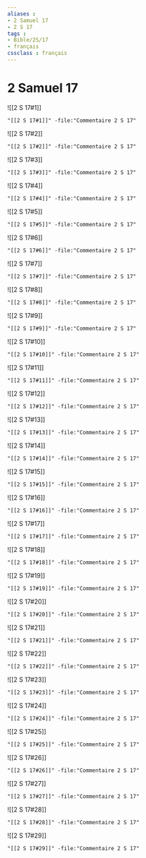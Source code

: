 ```yaml
---
aliases : 
- 2 Samuel 17
- 2 S 17
tags : 
- Bible/2S/17
- français
cssclass : français
---
```


# 2 Samuel 17

![[2 S 17#1]]

```query
"[[2 S 17#1]]" -file:"Commentaire 2 S 17"
```

![[2 S 17#2]]

```query
"[[2 S 17#2]]" -file:"Commentaire 2 S 17"
```

![[2 S 17#3]]

```query
"[[2 S 17#3]]" -file:"Commentaire 2 S 17"
```

![[2 S 17#4]]

```query
"[[2 S 17#4]]" -file:"Commentaire 2 S 17"
```

![[2 S 17#5]]

```query
"[[2 S 17#5]]" -file:"Commentaire 2 S 17"
```

![[2 S 17#6]]

```query
"[[2 S 17#6]]" -file:"Commentaire 2 S 17"
```

![[2 S 17#7]]

```query
"[[2 S 17#7]]" -file:"Commentaire 2 S 17"
```

![[2 S 17#8]]

```query
"[[2 S 17#8]]" -file:"Commentaire 2 S 17"
```

![[2 S 17#9]]

```query
"[[2 S 17#9]]" -file:"Commentaire 2 S 17"
```

![[2 S 17#10]]

```query
"[[2 S 17#10]]" -file:"Commentaire 2 S 17"
```

![[2 S 17#11]]

```query
"[[2 S 17#11]]" -file:"Commentaire 2 S 17"
```

![[2 S 17#12]]

```query
"[[2 S 17#12]]" -file:"Commentaire 2 S 17"
```

![[2 S 17#13]]

```query
"[[2 S 17#13]]" -file:"Commentaire 2 S 17"
```

![[2 S 17#14]]

```query
"[[2 S 17#14]]" -file:"Commentaire 2 S 17"
```

![[2 S 17#15]]

```query
"[[2 S 17#15]]" -file:"Commentaire 2 S 17"
```

![[2 S 17#16]]

```query
"[[2 S 17#16]]" -file:"Commentaire 2 S 17"
```

![[2 S 17#17]]

```query
"[[2 S 17#17]]" -file:"Commentaire 2 S 17"
```

![[2 S 17#18]]

```query
"[[2 S 17#18]]" -file:"Commentaire 2 S 17"
```

![[2 S 17#19]]

```query
"[[2 S 17#19]]" -file:"Commentaire 2 S 17"
```

![[2 S 17#20]]

```query
"[[2 S 17#20]]" -file:"Commentaire 2 S 17"
```

![[2 S 17#21]]

```query
"[[2 S 17#21]]" -file:"Commentaire 2 S 17"
```

![[2 S 17#22]]

```query
"[[2 S 17#22]]" -file:"Commentaire 2 S 17"
```

![[2 S 17#23]]

```query
"[[2 S 17#23]]" -file:"Commentaire 2 S 17"
```

![[2 S 17#24]]

```query
"[[2 S 17#24]]" -file:"Commentaire 2 S 17"
```

![[2 S 17#25]]

```query
"[[2 S 17#25]]" -file:"Commentaire 2 S 17"
```

![[2 S 17#26]]

```query
"[[2 S 17#26]]" -file:"Commentaire 2 S 17"
```

![[2 S 17#27]]

```query
"[[2 S 17#27]]" -file:"Commentaire 2 S 17"
```

![[2 S 17#28]]

```query
"[[2 S 17#28]]" -file:"Commentaire 2 S 17"
```

![[2 S 17#29]]

```query
"[[2 S 17#29]]" -file:"Commentaire 2 S 17"
```

